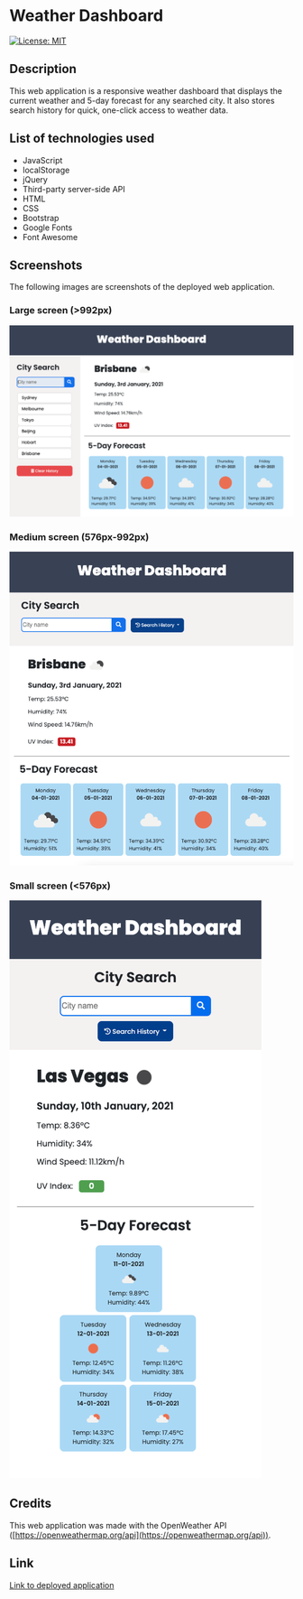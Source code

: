 # Weather Dashboard

[![License: MIT](https://img.shields.io/badge/License-MIT-yellow.svg)](https://opensource.org/licenses/MIT)

## Description

This web application is a responsive weather dashboard that displays the current weather and 5-day forecast for any searched city. It also stores search history for quick, one-click access to weather data. 

## List of technologies used

- JavaScript
- localStorage
- jQuery
- Third-party server-side API 
- HTML
- CSS
- Bootstrap
- Google Fonts
- Font Awesome

## Screenshots 

The following images are screenshots of the deployed web application. 

### Large screen (>992px)

![Weather dashboard (>992px) screenshot](/assets/images/screenshot-l.png)

### Medium screen (576px-992px)

![Weather dashboard (576px-992px) screenshot](/assets/images/screenshot-m.png)

### Small screen (<576px)

![Weather dashboard (<576px) screenshot](/assets/images/screenshot-s.png)

## Credits

This web application was made with the OpenWeather API ([https://openweathermap.org/api](https://openweathermap.org/api)).

## Link

[Link to deployed application](https://jkaho.github.io/weather-dashboard/)

